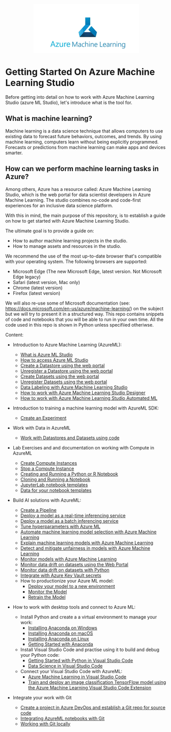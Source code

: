 <p align="center">
  <img src="Images/azure%20ML%20logo.png">
</p>

# Getting Started On Azure Machine Learning Studio

Before getting into detail on how to work with Azure Machine Learning Studio (azure ML Studio), let's introduce what is the tool for. 

## What is machine learning?
Machine learning is a data science technique that allows computers to use existing data to forecast future behaviors, outcomes, and trends. By using machine learning, computers learn without being explicitly programmed. Forecasts or predictions from machine learning can make apps and devices smarter. 

## How can we perform machine learning tasks in Azure?
Among others, Azure has a resource called: Azure Machine Learning Studio, which is the web portal for data scientist developers in Azure Machine Learning. The studio combines no-code and code-first experiences for an inclusive data science platform.

With this in mind, the main purpose of this repository, is to establish a guide on how to get started with Azure Machine Learning Studio.

The ultimate goal is to provide a guide on:

* How to author machine learning projects in the studio.
* How to manage assets and resources in the studio.

We recommend the use of the most up-to-date browser that's compatible with your operating system. The following browsers are supported:

* Microsoft Edge (The new Microsoft Edge, latest version. Not Microsoft Edge legacy)
* Safari (latest version, Mac only)
* Chrome (latest version)
* Firefox (latest version)

We will also re-use some of Microsoft documentation (see: https://docs.microsoft.com/en-us/azure/machine-learning/) on the subject but we will try to present it in a structured way. This repo contains snippets of code and notebooks that you will be able to run in your own time. All the code used in this repo is shown in Python unless specifiied otheriwse. 


Content: 

* Introduction to Azure Machine Learning (AzureML):

  * [What is Azure ML Studio](Documents/what-is-azure-ml-studio.md)
  * [How to access Azure ML Studio](Documents/Azure-ML-Studio.md)
  * [Create a Datastore using the web portal](Documents/Work-With-Data-in-Azure-ML.md)
  * [Unregister a Datastore using the web portal](Documents/Unregister-a-datastore.md)
  * [Create Datasets using the web portal](Documents/Work-With-Data-in-Azure-ML-Datasets.md)
  * [Unregister Datasets using the web portal](Documents/Unregister-a-dataset.md)
  * [Data Labeling with Azure Machine Learning Studio](Documents/Data-Labeling-with-Azure-Machine-Learning-Studio.md)
  * [How to work with Azure Machine Learning Studio Designer](Documents/studio-designer.md)
  * [How to work with Azure Machine Learning Studio Automated ML](Documents/Automated-ML.md)
  
* Introduction to training a machine learning model with AzureML SDK:
  * [Create an Experiment](Documents/Azure-ML-Experiments.md)
  

* Work with Data in AzureML
  * [Work with Datastores and Datasets using code](Documents/Work-with-Data-in-Azure-ML-code.md)

* Lab Exercises and and documentation on working with Compute in AzureML
  * [Create Compute Instances](Documents/Create-Compute-Instance.md)
  * [Stop a Compute Instance](Documents/Stop-Compute-Instance.md)
  * [Creating and Running a Python or R Notebook](Documents/Creating-and-Running-a-Python-Notebook.md)
  * [Cloning and Running a Notebook](Documents/Clone-and-Run-a-Notebook.md)
  * [JupyterLab notebook templates](labs)
  * [Data for your notebook templates](labs/data)
  
 * Build AI solutions with AzureML:
   * [Create a Pipeline](Documents/Orchestrate-ML-With-Pipelines.md)
   * [Deploy a model as a real-time inferencing service](Documents/Deploy-Real-Time-Service.md)
   * [Deploy a model as a batch inferencing service](Documents/Deploy-Batch-Inference-Pipeline.md)
   * [Tune hyperparameters with Azure ML](Documents/Tune_hyperparameters_with_Azure_ML.md)
   * [Automate machine learning model selection with Azure Machine Learning](Documents/Automate-ML-model-selection.md)
   * [Explain machine learning models with Azure Machine Learning](Documents/Explain-machine-learning-models-with-AzureML.md)
   * [Detect and mitigate unfairness in models with Azure Machine Learning](Documents/Detect-mitigate-unfairness-in-models.md)
   * [Monitor models with Azure Machine Learning](Documents/Monitor_Models_AzureML.md)
   * [Monitor data drift on datasets using the Web Portal](Documents/Dataset-Monitors.md)
   * [Monitor data drift on datasets with Python](Documents/Monitor-Data-Drift.md)
   * [Integrate with Azure Key Vault secrets](Documents/Integrate-with-Azure-Key-Vault-secrets.MD)
   * How to productionize your Azure ML model:
     * [Deploy your model to a new environment](Documents/How-to-productionize-your-Azure-ML-model.md)
     * [Monitor the Model](Documents/monitor-model-productionize.md)
     * [Retrain the Model](Documents/retrain-model-productionize.md)
    
* How to work with desktop tools and connect to Azure ML:
  * Install Python and create a a virtual environment to manage your work:
    * [Installing Anaconda on Windows](Documents/Anaconda_Windows.md)
    * [Installing Anaconda on macOS](Documents/Anaconda_macos.md)
    * [Installing Anaconda on Linux](Documents/Anaconda_linux.md)
    * [Getting Started with Anaconda](Documents/Starting_with_conda.md)
  * Install Visual Studio Code and practise using it to build and debug your Python code:
    * [Getting Started with Python in Visual Studio Code](Documents/Installing_VS_Code.md)
    * [Data Science in Visual Studio Code](Documents/DS_Visual_Studio_Code.md)
  * Connect your Visual Studio Code with AzureML:
    * [Azure Machine Learning in Visual Studio Code](Documents/VS_Code_Azure_ML_Git.md)
    * [Train and deploy an image classification TensorFlow model using the Azure Machine Learning Visual Studio Code Extension](Documents/Train_Deploy_Model_AzureML_VSCode_Extension_GitHub.md)

* Integrate your work with Git
  * [Create a project in Azure DevOps and establish a Git repo for source code](Documents/Create_project_Azure_DevOps.md)
  * [Integrating AzureML notebooks with Git](Documents/Integrating_AzureML_notebooks_with%20Git.md)
  * [Working with Git locally](Documents/Working_with_Git_locally.md)

